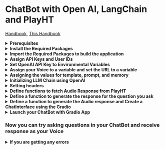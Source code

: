 # ChatBot with Open AI, LangChain and PlayHT

[Handbook](https://inky-ironclad-8d2.notion.site/Generative-AI-Workshop-bfb0123ccf6945ebbfa5bf3328917423), [This Handbook](https://inky-ironclad-8d2.notion.site/ChatBot-with-Open-AI-LangChain-and-PlayHT-b518566d30194da093bd1b21f82085a4)

<!------------------Prerequisites-------------------------->

<details>
<summary><b>Prerequisites</b></summary>

- **Existing Open AI Account**

    - Check whether you have a limit to using the OpenAI API

    - The below screenshot indicated it is expired by June 1. So, you need to create a new account for free credits or purchase premium plan.

        ![Free trail expired](./images/free-trail-expired.png)

- **Creating OpenAI Account with New Mail or Mobile Number**

    - Open <a href="https://openai.com/" target="_blank">https://openai.com</a>

    - Click on `Sign Up` button

    - Choose your preffered `Sign Up` method

    - After logged in click <a href="https://platform.openai.com/apps" target="_blank">here</a> to see below options

        ![OpenAI Options](./images/open-ai-options.png)

- **Create a HuggingFace Account**

    - Open <a href="https://huggingface.co/" target="_blank">https://huggingface.co/</a>

    - Click on `Sign Up` button

    - Enter your details and Click on `Sign Up`

    - Verify your email address

- **Create a New Space in HuggingFace Account**

    - Click on `Profile` icon top right corner

        ![HuggingFace Profile Icon](./images/hugging-face-profile-icon.png)

    - Click on `New Space`

        ![HuggingFace New Space](./images/hugging-face-new-space.png)

    - Enter details of your new space

        ![HuggingFace New Space Details](./images/hugging-face-new-space-details.png)

- **Create PlayHT Account**

    - Open <a href="https://play.ht/" target="_blank">https://play.ht/</a>

    - Click on `Log in`

    - Since you don't have an account, go to <a href="https://play.ht/signup/" target="_blank">https://play.ht/signup/</a>

    - Choose your preferred `Sign Up` method

    - Account will be created and you will be redirected to your dashboard

- **Clone your Voice to PlayHT**

    - Before cloning, get ready with a 45 second clean audio of your voice

    - Open <a href="https://play.ht/studio/voice-cloning/" target="_blank">https://play.ht/studio/voice-cloning/</a>

    - Click on `+ Create a New Clone`

    - Click on `Instant`

    - Enter Voice Name and Upload the File

    - Click on `Create`

    - Your voice will be cloned

- **Open the below provided Colab link**

    <a href="https://colab.research.google.com/drive/1LS-w4UuAWRQfX_zM1WHXdCfofleI91g0?usp=sharing" target="_blank"><img src="https://colab.research.google.com/assets/colab-badge.svg" alt="Open In Colab"/></a>

- **Copying Code to your Google Drive**

    - On the top left corner of Google Colab Notebook you can find `File`, click on it

        ![Google Colab File](./images/google-colab-file-section.png)

    - Click on `Save a copy in Drive`

        ![Google Colab Save a copy in Drive](./images/google-colab-save-a-copy-in-drive.png)

    - If you are not logged in to your Google Account, please log into it

    - Once you are successfully logged in a new Google Colab Notebook with the given code will be opened
</details>

<!--------------------Install the Required Packages---------------------------->

<details>
<summary><b>Install the Required Packages</b></summary>

- Click on Play button to Install the Packages

    ![Google Colab Install Packages](./images/google-colab-install-packages.png)
</details>

<!--------------------Import the Required Packages----------------------------->

<details>
<summary><b>Import the Required Packages to build the application</b></summary>

- Click on Play button to Import the Packages

    ![Google Colab Import Packages](./images/google-colab-import-packages.png)
</details>

<!------------Assign API Keys and User IDs----------------------->

<details id="playht-ids">
<summary><b>Assign API Keys and User IDs</b></summary>

- How to get OpenAI API Key?

    - Go to <a href="https://platform.openai.com/account/api-keys/" target="_blank">https://platform.openai.com/account/api-keys</a>

    - Click on `+ Create new secret key`

    - Copy the secret key for your use

- Assign OpenAI API Key

    - Replace `OPENAI_API_KEY` with your OpenAI API Key

        ![Google Colab OpenAI API Key](./images/google-colab-openai-api-key.png)

- How to get PlayHT User ID and PlayHT API Key?

    - Login to PlayHT - <a href="https://play.ht/" target="_blank">https://play.ht/</a>

    - Go to <a href="https://play.ht/studio/api-access/" target="_blank">https://play.ht/studio/api-access/</a>

    - Generate the Secret Key

        ![PlayHT Secret Key](./images/play-ht-secret-key.png)

    - Replace `PLAY_HT_API_KEY` with Secret Key you copied

        ![PlayHT Secret Key](./images/play-ht-api-key.png)

    - Replace `PLAY_HT_USER_ID` with User ID you copied

        ![PlayHT User ID](./images/play-ht-user-id.png)
</details>

<!-------------Set OpenAI API Key to Environmental Variables------------------->

<details>
<summary><b>Set OpenAI API Key to Environmental Variables</b></summary>

- Click on Play button to set it as a Key

    ![OpenAI API Key Environmental Variable](./images/openai-api-key-environ.png)
</details>

<!-------------------Creating user voice id on PlayHT--------------------------------->

<details>
<summary><b>Assign your Voice to a variable and set the URL to a variable</b></summary>

- How to get your Voice ID

    - Go to <a href="https://docs.play.ht/reference/api-list-cloned-voices" target="_blank">https://docs.play.ht/reference/api-list-cloned-voices</a>

    - In the right side section, select the language `Python`

        ![PlayHT Language](./images/play-ht-language.png)

    - Enter Authorization as `Bearer PLAY_HT_API_KEY` replace `PLAY_HT_API_KEY` with your API Key refer [here](#playht-ids)

        ![PlayHT Authorization](./images/play-ht-auth-api-key.png)

    - Enter X-USER-ID as your `PLAY_HT_USER_ID` refer [here](#playht-ids)

        ![PlayHT User ID](./images/play-ht-user-id-key.png)

    - Click on `Try it!`

        ![PlayHT Try it](./images/play-ht-try-it.png)

    - If the Response says `200` then you have successfully created your Voice ID

        ![PlayHT Response](./images/play-ht-response.png)

    - Copy the `id` from the Response like `s3://.../.json`

    - Now you can use that `id` in the `get_payload` as a value for voice

    - Replace `PLAY_HT_VOICE_ID` with your copied `id`

        ![PlayHT Voice ID](./images/play-ht-voice-id.png)

    - Click on Play button to set the values

        ![PlayHT Voice ID Play](./images/play-ht-voice-id-play.png)
</details>

<!----------Assigning the values for template, prompt, and memory----------------->

<details>
<summary><b>Assigning the values for template, prompt, and memory</b></summary>

- You can update the first line of the template `You are a helpful assistant to answer user queries` with `<Prompts>` given in <a href="./prompts-and-examples.md" target="_blank">Prompts and Examples</a>

- Click on Play button

    ![Google Colab Template Play](./images/google-colab-template-play.png)
</details>

<!----------Initializing LLM Chain using OpenAI--------->

<details>
<summary><b>Initializing LLM Chain using OpenAI</b></summary>

- Using `ChatOpenAI` method we are creating an <a href="https://js.langchain.com/docs/api/chains/classes/LLMChain" target="_blank">LLM Chain</a>

- Click on Play button

    ![Google Colab LLM Chain Play](./images/google-colab-llm-chain-play.png)
</details>

<!-----------Setting headers----->

<details>
<summary><b>Setting headers</b></summary>

- Click on Play button

    ![Google Colab Headers Play](./images/google-colab-headers-play.png)
</details>

<!-------Define functions to fetch Audio Response from PlayHT----->

<details>
<summary><b>Define functions to fetch Audio Response from PlayHT</b></summary>

- Click on Play button

    ![Google Colab Functions Play](./images/google-colab-get-payload-play.png)
</details>

<!---------Define a function to generate the response for the question you ask----------->

<details>
<summary><b>Define a function to generate the response for the question you ask</b></summary>

- Click on Play button

    ![Google Colab Generate Response Play](./images/google-colab-gettext-response-play.png)
</details>

<!---------Define a function to generate the Audio response and Create a ChatInterface using the Gradio--------->

<details>
<summary><b>Define a function to generate the Audio response and Create a ChatInterface using the Gradio</b></summary>

- We are defining a `chat_bot_response` to return either an audio response format if audio file is fetched properly or returns a string response if it is an error

- We are creating the ChatInterface from gradio and providing a function `chat_bot_response` and also examples

- Check for other arguments [here](https://www.gradio.app/docs/chatinterface)

- Click on Play button to create an interface

    ![Google Colab Chat Interface Play](./images/google-colab-chat-interface-play.png)
</details>

<!------Launch your ChatBot with Gradio App------>

<details>
<summary><b>Launch your ChatBot with Gradio App</b></summary>

- Click on Play button to launch the App

    ![Google Colab Launch App Play](./images/google-colab-launch-app-play.png)
</details>

### Now you can try asking questions in your ChatBot and receive response as your Voice

<!-----If you are getting any errors----->

<details>
<summary><b>If you are getting any errors</b></summary>

- Keep print statements to identify the issue

- To identify the error you are getting please add `debug = True` while launching the gradio app

    ```python
    if __name__ == "__main__":
        demo.launch(debug = True)
    ```

- You can add try and except block to handle the errors

    ```python
    def get_text_response(user_message,history):
        try:
            response = llm_chain.predict(user_message = user_message)
        except Exception as e:
            print("Error:", e)
            try:
                print("Error:", e.error.message)
                response = "Failed to reply: " + e.error.message
            except Exception as e:
                response = "Failed to reply"
        return response
    ```
</details>